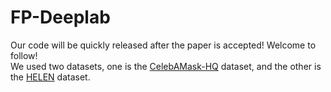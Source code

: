 # FP-Deeplab
Our code will be quickly released after the paper is accepted! Welcome to follow!  
We used two datasets, one is the [CelebAMask-HQ](https://github.com/switchablenorms/CelebAMask-HQ) dataset, and the other is the [HELEN](http://www.ifp.illinois.edu/~vuongle2/helen/) dataset.
